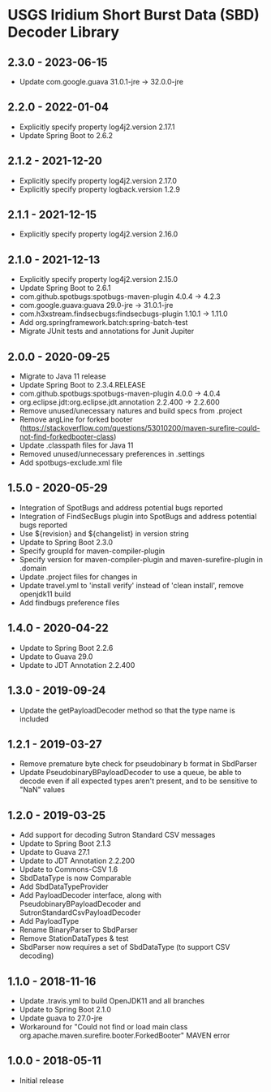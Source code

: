 # USGS Iridium Short Burst Data (SBD) Decoder Library

## 2.3.0 - 2023-06-15
 * Update com.google.guava 31.0.1-jre -> 32.0.0-jre
 
## 2.2.0 - 2022-01-04
 * Explicitly specify property log4j2.version 2.17.1
 * Update Spring Boot to 2.6.2

## 2.1.2 - 2021-12-20
 * Explicitly specify property log4j2.version 2.17.0
 * Explicitly specify property logback.version 1.2.9

## 2.1.1 - 2021-12-15
 * Explicitly specify property log4j2.version 2.16.0

## 2.1.0 - 2021-12-13
 * Explicitly specify property log4j2.version 2.15.0
 * Update Spring Boot to 2.6.1
 * com.github.spotbugs:spotbugs-maven-plugin 4.0.4 -> 4.2.3
 * com.google.guava:guava 29.0-jre -> 31.0.1-jre
 * com.h3xstream.findsecbugs:findsecbugs-plugin 1.10.1 -> 1.11.0
 * Add org.springframework.batch:spring-batch-test
 * Migrate JUnit tests and annotations for Junit Jupiter

## 2.0.0 - 2020-09-25
 * Migrate to Java 11 release 
 * Update Spring Boot to 2.3.4.RELEASE
 * com.github.spotbugs:spotbugs-maven-plugin 4.0.0 -> 4.0.4
 * org.eclipse.jdt:org.eclipse.jdt.annotation 2.2.400 -> 2.2.600
 * Remove unused/unecessary natures and build specs from .project
 * Remove argLine for forked booter (https://stackoverflow.com/questions/53010200/maven-surefire-could-not-find-forkedbooter-class)
 * Update .classpath files for Java 11
 * Removed unused/unnecessary preferences in .settings
 * Add spotbugs-exclude.xml file
  
## 1.5.0 - 2020-05-29
 * Integration of SpotBugs and address potential bugs reported
 * Integration of FindSecBugs plugin into SpotBugs and address potential bugs reported
 * Use ${revision} and ${changelist} in version string
 * Update to Spring Boot 2.3.0
 * Specify groupId for maven-compiler-plugin
 * Specify version for maven-compiler-plugin and maven-surefire-plugin in .domain
 * Update .project files for changes in <natures>
 * Update travel.yml to 'install verify' instead of 'clean install', remove openjdk11 build 
 * Add findbugs preference files

## 1.4.0 - 2020-04-22
 * Update to Spring Boot 2.2.6
 * Update to Guava 29.0
 * Update to JDT Annotation 2.2.400

## 1.3.0 - 2019-09-24
 * Update the getPayloadDecoder method so that the type name is included
 
## 1.2.1 - 2019-03-27
 * Remove premature byte check for pseudobinary b format in SbdParser
 * Update PseudobinaryBPayloadDecoder to use a queue, be able to decode even if all expected types aren't present, and to be sensitive to "NaN" values

## 1.2.0 - 2019-03-25
 * Add support for decoding Sutron Standard CSV messages
 * Update to Spring Boot 2.1.3
 * Update to Guava 27.1
 * Update to JDT Annotation 2.2.200
 * Update to Commons-CSV 1.6
 * SbdDataType is now Comparable
 * Add SbdDataTypeProvider
 * Add PayloadDecoder interface, along with PseudobinaryBPayloadDecoder and SutronStandardCsvPayloadDecoder
 * Add PayloadType
 * Rename BinaryParser to SbdParser
 * Remove StationDataTypes & test
 * SbdParser now requires a set of SbdDataType (to support CSV decoding)
 
## 1.1.0 - 2018-11-16
 * Update .travis.yml to build OpenJDK11 and all branches
 * Update to Spring Boot 2.1.0
 * Update guava to 27.0-jre
 * Workaround for "Could not find or load main class org.apache.maven.surefire.booter.ForkedBooter" MAVEN error

## 1.0.0 - 2018-05-11
 * Initial release
